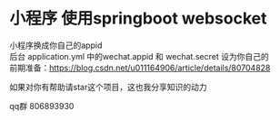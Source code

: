 #  小程序 使用springboot websocket
小程序换成你自己的appid
<br>
后台 application.yml 中的wechat.appid 和 wechat.secret 设为你自己的
<br>
前期准备：https://blog.csdn.net/u011164906/article/details/80704828
<br>

如果对你有帮助请star这个项目，这也我分享知识的动力

qq群 806893930
